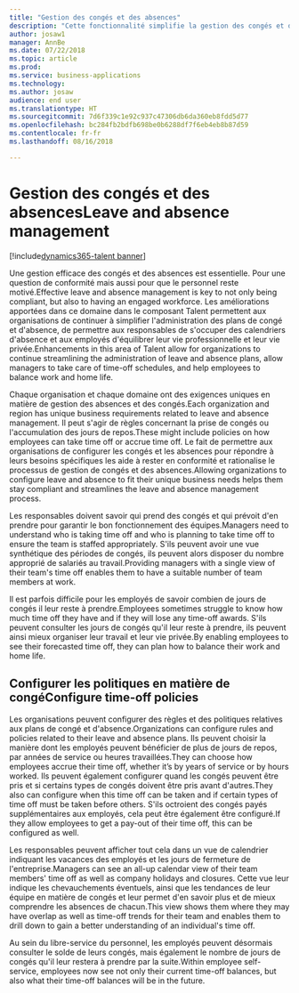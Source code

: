 ```yaml
---
title: "Gestion des congés et des absences"
description: "Cette fonctionnalité simplifie la gestion des congés et des absences dans Talent."
author: josaw1
manager: AnnBe
ms.date: 07/22/2018
ms.topic: article
ms.prod: 
ms.service: business-applications
ms.technology: 
ms.author: josaw
audience: end user
ms.translationtype: HT
ms.sourcegitcommit: 7d6f339c1e92c937c47306db6da360eb8fdd5d77
ms.openlocfilehash: bc284fb2bdfb698be0b6288df7f6eb4eb8b87d59
ms.contentlocale: fr-fr
ms.lasthandoff: 08/16/2018

---
```


# <a name="leave-and-absence-management"></a><span data-ttu-id="1c4ca-103">Gestion des congés et des absences</span><span class="sxs-lookup"><span data-stu-id="1c4ca-103">Leave and absence management</span></span>

[!include[dynamics365-talent banner](../includes/dynamics365-talent.md)]

<span data-ttu-id="1c4ca-104">Une gestion efficace des congés et des absences est essentielle. Pour une question de conformité mais aussi pour que le personnel reste motivé.</span><span class="sxs-lookup"><span data-stu-id="1c4ca-104">Effective leave and absence management is key to not only being compliant, but also to having an engaged workforce.</span></span> <span data-ttu-id="1c4ca-105">Les améliorations apportées dans ce domaine dans le composant Talent permettent aux organisations de continuer à simplifier l'administration des plans de congé et d'absence, de permettre aux responsables de s'occuper des calendriers d'absence et aux employés d'équilibrer leur vie professionnelle et leur vie privée.</span><span class="sxs-lookup"><span data-stu-id="1c4ca-105">Enhancements in this area of Talent allow for organizations to continue streamlining the administration of leave and absence plans, allow managers to take care of time-off schedules, and help employees to balance work and home life.</span></span>

<span data-ttu-id="1c4ca-106">Chaque organisation et chaque domaine ont des exigences uniques en matière de gestion des absences et des congés.</span><span class="sxs-lookup"><span data-stu-id="1c4ca-106">Each organization and region has unique business requirements related to leave and absence management.</span></span> <span data-ttu-id="1c4ca-107">Il peut s'agir de règles concernant la prise de congés ou l'accumulation des jours de repos.</span><span class="sxs-lookup"><span data-stu-id="1c4ca-107">These might include policies on how employees can take time off or accrue time off.</span></span> <span data-ttu-id="1c4ca-108">Le fait de permettre aux organisations de configurer les congés et les absences pour répondre à leurs besoins spécifiques les aide à rester en conformité et rationalise le processus de gestion de congés et des absences.</span><span class="sxs-lookup"><span data-stu-id="1c4ca-108">Allowing organizations to configure leave and absence to fit their unique business needs helps them stay compliant and streamlines the leave and absence management process.</span></span>

<span data-ttu-id="1c4ca-109">Les responsables doivent savoir qui prend des congés et qui prévoit d'en prendre pour garantir le bon fonctionnement des équipes.</span><span class="sxs-lookup"><span data-stu-id="1c4ca-109">Managers need to understand who is taking time off and who is planning to take time off to ensure the team is staffed appropriately.</span></span> <span data-ttu-id="1c4ca-110">S'ils peuvent avoir une vue synthétique des périodes de congés, ils peuvent alors disposer du nombre approprié de salariés au travail.</span><span class="sxs-lookup"><span data-stu-id="1c4ca-110">Providing managers with a single view of their team's time off enables them to have a suitable number of team members at work.</span></span> 

<span data-ttu-id="1c4ca-111">Il est parfois difficile pour les employés de savoir combien de jours de congés il leur reste à prendre.</span><span class="sxs-lookup"><span data-stu-id="1c4ca-111">Employees sometimes struggle to know how much time off they have and if they will lose any time-off awards.</span></span> <span data-ttu-id="1c4ca-112">S'ils peuvent consulter les jours de congés qu'il leur reste à prendre, ils peuvent ainsi mieux organiser leur travail et leur vie privée.</span><span class="sxs-lookup"><span data-stu-id="1c4ca-112">By enabling employees to see their forecasted time off, they can plan how to balance their work and home life.</span></span> 

## <a name="configure-time-off-policies"></a><span data-ttu-id="1c4ca-113">Configurer les politiques en matière de congé</span><span class="sxs-lookup"><span data-stu-id="1c4ca-113">Configure time-off policies</span></span>

<span data-ttu-id="1c4ca-114">Les organisations peuvent configurer des règles et des politiques relatives aux plans de congé et d'absence.</span><span class="sxs-lookup"><span data-stu-id="1c4ca-114">Organizations can configure rules and policies related to their leave and absence plans.</span></span> <span data-ttu-id="1c4ca-115">Ils peuvent choisir la manière dont les employés peuvent bénéficier de plus de jours de repos, par années de service ou heures travaillées.</span><span class="sxs-lookup"><span data-stu-id="1c4ca-115">They can choose how employees accrue their time off, whether it’s by years of service or by hours worked.</span></span> <span data-ttu-id="1c4ca-116">Ils peuvent également configurer quand les congés peuvent être pris et si certains types de congés doivent être pris avant d'autres.</span><span class="sxs-lookup"><span data-stu-id="1c4ca-116">They also can configure when this time off can be taken and if certain types of time off must be taken before others.</span></span>
<span data-ttu-id="1c4ca-117">S'ils octroient des congés payés supplémentaires aux employés, cela peut être également être configuré.</span><span class="sxs-lookup"><span data-stu-id="1c4ca-117">If they allow employees to get a pay-out of their time off, this can be configured as well.</span></span>

<span data-ttu-id="1c4ca-118">Les responsables peuvent afficher tout cela dans un vue de calendrier indiquant les vacances des employés et les jours de fermeture de l'entreprise.</span><span class="sxs-lookup"><span data-stu-id="1c4ca-118">Managers can see an all-up calendar view of their team members' time off as well as company holidays and closures.</span></span> <span data-ttu-id="1c4ca-119">Cette vue leur indique les chevauchements éventuels, ainsi que les tendances de leur équipe en matière de congés et leur permet d'en savoir plus et de mieux comprendre les absences de chacun.</span><span class="sxs-lookup"><span data-stu-id="1c4ca-119">This view shows them where they may have overlap as well as time-off trends for their team and enables them to drill down to gain a better understanding of an individual's time off.</span></span> 

<span data-ttu-id="1c4ca-120">Au sein du libre-service du personnel, les employés peuvent désormais consulter le solde de leurs congés, mais également le nombre de jours de congés qu'il leur restera à prendre par la suite.</span><span class="sxs-lookup"><span data-stu-id="1c4ca-120">Within employee self-service, employees now see not only their current time-off balances, but also what their time-off balances will be in the future.</span></span>

<!--
## Status
### Development status
Generally available
#### Target timeframe
September or later
-->

